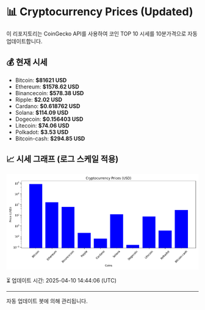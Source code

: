 
# 📊 Cryptocurrency Prices (Updated)

이 리포지토리는 CoinGecko API를 사용하여 코인 TOP 10 시세를 10분가격으로 자동 업데이트합니다.

## 💰 현재 시세
- Bitcoin: **$81621 USD**
- Ethereum: **$1578.62 USD**
- Binancecoin: **$578.38 USD**
- Ripple: **$2.02 USD**
- Cardano: **$0.618762 USD**
- Solana: **$114.09 USD**
- Dogecoin: **$0.156403 USD**
- Litecoin: **$74.06 USD**
- Polkadot: **$3.53 USD**
- Bitcoin-cash: **$294.85 USD**

## 📈 시세 그래프 (로그 스케일 적용)
![Crypto Prices](crypto_prices.png)

⏳ 업데이트 시간: 2025-04-10 14:44:06 (UTC)

---
자동 업데이트 봇에 의해 관리됩니다.
